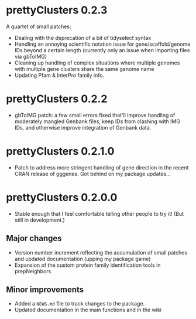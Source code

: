 # prettyClusters 0.2.3
A quartet of small patches:
* Dealing with the deprecation of a bit of tidyselect syntax
* Handling an annoying scientific notation issue for gene/scaffold/genome IDs beyond a certain length (currently only an issue when importing files via gbToIMG)
* Cleaning up handling of complex situations where multiple genomes with multiple gene clusters share the same genome name
* Updating Pfam & InterPro family info.

# prettyClusters 0.2.2
* gbToIMG patch: a few small errors fixed that'll improve handling of moderately mangled Genbank files, keep IDs from clashing with IMG IDs, and otherwise improve integration of Genbank data.

# prettyClusters 0.2.1.0
* Patch to address more stringent handling of gene direction in the recent CRAN release of gggenes.  Got behind on my package updates...

# prettyClusters 0.2.0.0
* Stable enough that I feel comfortable telling other people to try it!  (But still in development.)

## Major changes
* Version number increment reflecting the accumulation of small patches and updated documentation (upping my package game)
* Expansion of the custom protein family identification tools in prepNeighbors

## Minor improvements
* Added a `NEWS.md` file to track changes to the package.
* Updated documentation in the main functions and in the wiki
